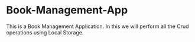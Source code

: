 # Book-Management-App
This is a Book Management Application. In this we will perform all the Crud operations using Local Storage.

